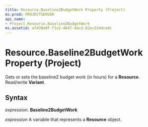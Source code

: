 ```yaml
---
title: Resource.Baseline2BudgetWork Property (Project)
ms.prod: PROJECTSERVER
api_name:
- Project.Resource.Baseline2BudgetWork
ms.assetid: af439e0f-f1e2-4b47-dacd-82ec234dcedc
---
```



# Resource.Baseline2BudgetWork Property (Project)

Gets or sets the baseline2 budget work (in hours) for a  **Resource**. Read/write **Variant**.


## Syntax

 _expression_. **Baseline2BudgetWork**

 _expression_ A variable that represents a **Resource** object.


